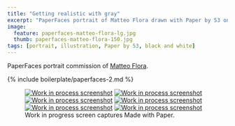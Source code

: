 ```yaml
---
title: "Getting realistic with gray"
excerpt: "PaperFaces portrait of Matteo Flora drawn with Paper by 53 on an iPad."
image: 
  feature: paperfaces-matteo-flora-lg.jpg
  thumb: paperfaces-matteo-flora-150.jpg
tags: [portrait, illustration, Paper by 53, black and white]
---
```


PaperFaces portrait commission of [Matteo Flora](http://mgpf.it/).

{% include boilerplate/paperfaces-2.md %}

<figure class="third">
	<a href="{{ site.url }}/assets/images/paperfaces-matteo-flora-process-1-lg.jpg"><img src="{{ site.url }}/assets/images/paperfaces-matteo-flora-process-1-600.jpg" alt="Work in process screenshot"></a>
	<a href="{{ site.url }}/assets/images/paperfaces-matteo-flora-process-2-lg.jpg"><img src="{{ site.url }}/assets/images/paperfaces-matteo-flora-process-2-600.jpg" alt="Work in process screenshot"></a>
	<a href="{{ site.url }}/assets/images/paperfaces-matteo-flora-process-3-lg.jpg"><img src="{{ site.url }}/assets/images/paperfaces-matteo-flora-process-3-600.jpg" alt="Work in process screenshot"></a>
	<a href="{{ site.url }}/assets/images/paperfaces-matteo-flora-process-4-lg.jpg"><img src="{{ site.url }}/assets/images/paperfaces-matteo-flora-process-4-600.jpg" alt="Work in process screenshot"></a>
	<a href="{{ site.url }}/assets/images/paperfaces-matteo-flora-process-5-lg.jpg"><img src="{{ site.url }}/assets/images/paperfaces-matteo-flora-process-5-600.jpg" alt="Work in process screenshot"></a>
	<a href="{{ site.url }}/assets/images/paperfaces-matteo-flora-process-6-lg.jpg"><img src="{{ site.url }}/assets/images/paperfaces-matteo-flora-process-6-600.jpg" alt="Work in process screenshot"></a>
	<figcaption>Work in progress screen captures Made with Paper.</figcaption>
</figure>